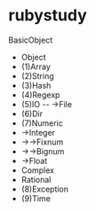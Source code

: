 # rubystudy

BasicObject
- Object
- (1)Array
- (2)String
- (3)Hash
- (4)Regexp
- (5)IO
--  →File
- (6)Dir
- (7)Numeric
-  →Integer
-  →→Fixnum
-  →→Bignum
-  →Float
-  Complex
-  Rational
- (8)Exception
- (9)Time

